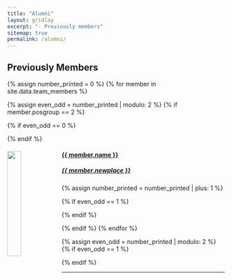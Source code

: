 ```yaml
---
title: "Alumni"
layout: gridlay
excerpt: "- Previously members"
sitemap: true
permalink: /alumni/
---
```


## Previously Members

{% assign number_printed = 0 %}
{% for member in site.data.team_members %}

{% assign even_odd = number_printed | modulo: 2 %}
{% if member.posgroup == 2 %}

{% if even_odd == 0 %}
<div class="row">
{% endif %}

<div class="col-sm-6 clearfix">
  <img src="{{ site.url }}{{ site.baseurl }}/images/teampic/{{ member.photo }}" class="img-responsive" width="25%" style="float: left" />
  <h4><a href="{{ member.url }}" class="off">{{ member.name }}</a></h4>
  <h5><i><a href="{{ member.newurl }}" class="off">{{ member.newplace }}</a></i></h5>
</div>

{% assign number_printed = number_printed | plus: 1 %}

{% if even_odd == 1 %}
</div>
{% endif %}

{% endif %}
{% endfor %}

{% assign even_odd = number_printed | modulo: 2 %}
{% if even_odd == 1 %}
</div>
{% endif %}

---
